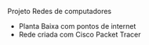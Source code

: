 Projeto Redes de computadores
- Planta Baixa com pontos de internet
- Rede criada com Cisco Packet Tracer
